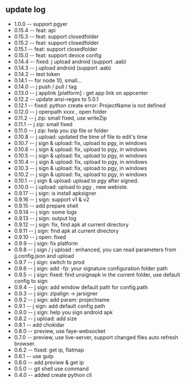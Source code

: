 ## update log
* 1.0.0  -- support pgyer
* 0.15.4  -- feat: api
* 0.15.3  -- feat: support closedfolder
* 0.15.2  -- feat: support closedfolder
* 0.15.1  -- feat: support closedfolder
* 0.15.0  -- feat: support device config
* 0.14.4  -- fixed: j upload android (support .aab)
* 0.14.3  -- j upload android (support .aab)
* 0.14.2  -- test token
* 0.14.1  -- for node 10, small...
* 0.14.0  -- j push / pull / tag
* 0.13.0  -- j applink [platform] : get app link on appcenter
* 0.12.2  -- update ansi-regex to 5.0.1
* 0.12.1  -- fixed:  python create error: ProjectName is not defined
* 0.12.0  -- j openpath xxxx , open folder
* 0.11.2  -- j zip: small fixed, use writeZip 
* 0.11.1  -- j zip: small fixed
* 0.11.0  -- j zip: help you zip file or folder
* 0.10.8  -- j upload: updated the time of file to edit's time
* 0.10.7  -- j sign & upload: fix, upload to pgy, in windows
* 0.10.6  -- j sign & upload: fix, upload to pgy, in windows
* 0.10.5  -- j sign & upload: fix, upload to pgy, in windows
* 0.10.4  -- j sign & upload: fix, upload to pgy, in windows
* 0.10.3  -- j sign & upload: fix, upload to pgy, in windows
* 0.10.2  -- j sign & upload: fix, upload to pgy, in windows
* 0.10.1  -- j sign & upload: upload to pgy after signed.
* 0.10.0  -- j upload: upload to pgy , new webiste.
* 0.9.17  -- j sign: is install apksigner
* 0.9.16  -- j sign: support v1 & v2
* 0.9.15  -- add prepare shell
* 0.9.14  -- j sign: some logs
* 0.9.13  -- j sign: output log
* 0.9.12  -- j sign: fix, find apk at current directory
* 0.9.11  -- j sign: find apk at current directory
* 0.9.10  -- j open: fixed
* 0.9.9  -- j sign: fix platform 
* 0.9.8  -- j sign / j upload : enhanced, you can read parameters from jj.config.json and upload
* 0.9.7  -- j sign: switch to prod
* 0.9.6  -- j sign: add -fp: your signature configuration folder path
* 0.9.5  -- j sign: fixed: find unsignapk in the current folder, use default config to sign 
* 0.9.4  -- j sign: add window default path for config.path
* 0.9.3  -- j sign: zipalign -> jarsigner
* 0.9.2  -- j sign: add param: projectname
* 0.9.1  -- j sign: add default config path
* 0.9.0  -- j sign: help you sign android apk
* 0.8.2  -- j upload: add size
* 0.8.1  -- add chokidar
* 0.8.0  -- preview, use faye-websocket
* 0.7.0  -- preview, use live-server, support changed files auto refresh browser.
* 0.6.2  -- fixed: get ip, flatmap
* 0.6.1  -- use gulp
* 0.6.0  -- add preview & get ip
* 0.5.0  -- git shell use command
* 0.4.0  -- added create python cli